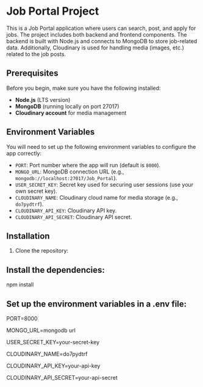 # Job Portal Project

This is a Job Portal application where users can search, post, and apply for jobs. The project includes both backend and frontend components. The backend is built with Node.js and connects to MongoDB to store job-related data. Additionally, Cloudinary is used for handling media (images, etc.) related to the job posts.

## Prerequisites

Before you begin, make sure you have the following installed:

- **Node.js** (LTS version)
- **MongoDB** (running locally on port 27017)
- **Cloudinary account** for media management

## Environment Variables

You will need to set up the following environment variables to configure the app correctly:

- `PORT`: Port number where the app will run (default is `8000`).
- `MONGO_URL`: MongoDB connection URL (e.g., `mongodb://localhost:27017/Job_Portal`).
- `USER_SECRET_KEY`: Secret key used for securing user sessions (use your own secret key).
- `CLOUDINARY_NAME`: Cloudinary cloud name for media storage (e.g., `do7pydtrf`).
- `CLOUDINARY_API_KEY`: Cloudinary API key.
- `CLOUDINARY_API_SECRET`: Cloudinary API secret.

## Installation

1. Clone the repository:


## Install the dependencies:
npm install


## Set up the environment variables in a .env file:
PORT=8000

MONGO_URL=mongodb url

USER_SECRET_KEY=your-secret-key

CLOUDINARY_NAME=do7pydtrf

CLOUDINARY_API_KEY=your-api-key

CLOUDINARY_API_SECRET=your-api-secret


